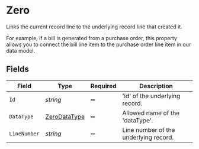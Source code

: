 # Zero

Links the current record line to the underlying record line that created it. 

For example, if a bill is generated from a purchase order, this property allows you to connect the bill line item to the purchase order line item in our data model. 


## Fields

| Field                                                   | Type                                                    | Required                                                | Description                                             |
| ------------------------------------------------------- | ------------------------------------------------------- | ------------------------------------------------------- | ------------------------------------------------------- |
| `Id`                                                    | *string*                                                | :heavy_minus_sign:                                      | 'id' of the underlying record.                          |
| `DataType`                                              | [ZeroDataType](../../Models/Components/ZeroDataType.md) | :heavy_minus_sign:                                      | Allowed name of the 'dataType'.                         |
| `LineNumber`                                            | *string*                                                | :heavy_minus_sign:                                      | Line number of the underlying record.                   |